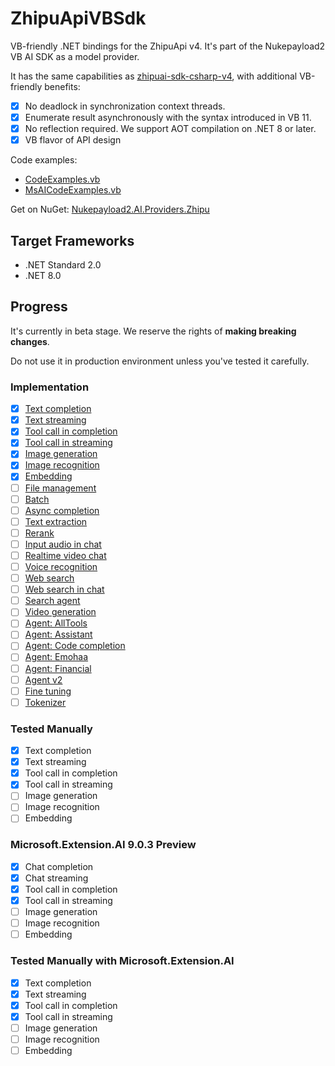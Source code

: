 # ZhipuApiVBSdk
VB-friendly .NET bindings for the ZhipuApi v4. It's part of the Nukepayload2 VB AI SDK as a model provider.

It has the same capabilities as [zhipuai-sdk-csharp-v4](https://github.com/MetaGLM/zhipuai-sdk-csharp-v4), with additional VB-friendly benefits:

- [x] No deadlock in synchronization context threads.
- [x] Enumerate result asynchronously with the syntax introduced in VB 11.
- [x] No reflection required. We support AOT compilation on .NET 8 or later.
- [x] VB flavor of API design

Code examples: 
- [CodeExamples.vb](https://github.com/Nukepayload2/ZhipuApiVBSdk/blob/master/ZhipuApiExamples/CodeExamples.vb)
- [MsAICodeExamples.vb](https://github.com/Nukepayload2/ZhipuApiVBSdk/blob/master/ZhipuApiExamples/MsAICodeExamples.vb)

Get on NuGet: [Nukepayload2.AI.Providers.Zhipu](https://www.nuget.org/packages/Nukepayload2.AI.Providers.Zhipu)

## Target Frameworks
- .NET Standard 2.0
- .NET 8.0

## Progress
It's currently in beta stage. 
We reserve the rights of **making breaking changes**.

Do not use it in production environment unless you've tested it carefully.

### Implementation
- [x] [Text completion](https://bigmodel.cn/dev/api/normal-model/glm-4)
- [x] [Text streaming](https://bigmodel.cn/dev/api/normal-model/glm-4)
- [x] [Tool call in completion](https://bigmodel.cn/dev/api/normal-model/glm-4)
- [x] [Tool call in streaming](https://bigmodel.cn/dev/api/normal-model/glm-4)
- [x] [Image generation](https://bigmodel.cn/dev/api/image-model/cogview)
- [x] [Image recognition](https://bigmodel.cn/dev/api/normal-model/glm-4v)
- [x] [Embedding](https://bigmodel.cn/dev/api/vector/embedding)
- [ ] [File management](https://bigmodel.cn/dev/api/knowlage-manage/queryfile)
- [ ] [Batch](https://bigmodel.cn/dev/api/batch-api/batch)
- [ ] [Async completion](https://bigmodel.cn/dev/api/batch-api/batch)
- [ ] [Text extraction](https://bigmodel.cn/dev/api/knowlage-manage/queryextract)
- [ ] [Rerank](https://bigmodel.cn/dev/api/knowlage-manage/rerank)
- [ ] [Input audio in chat](https://bigmodel.cn/dev/api/rtav/GLM-4-Voice)
- [ ] [Realtime video chat](https://bigmodel.cn/dev/api/rtav/GLM-Realtime)
- [ ] [Voice recognition](https://bigmodel.cn/dev/api/rtav/glm-asr)
- [ ] [Web search](https://bigmodel.cn/dev/api/search-tool/web-search)
- [ ] [Web search in chat](https://bigmodel.cn/dev/api/search-tool/websearch-in-chat)
- [ ] [Search agent](https://bigmodel.cn/dev/api/search-tool/agent-search)
- [ ] [Video generation](https://bigmodel.cn/dev/api/videomodel/cogvideox)
- [ ] [Agent: AllTools](https://bigmodel.cn/dev/api/intelligent-agent-model/glm-4-alltools)
- [ ] [Agent: Assistant](https://bigmodel.cn/dev/api/intelligent-agent-model/assistantapi)
- [ ] [Agent: Code completion](https://bigmodel.cn/dev/api/code-model/codegeex-4)
- [ ] [Agent: Emohaa](https://bigmodel.cn/dev/api/super-humanoid/emohaa)
- [ ] [Agent: Financial](https://bigmodel.cn/dev/api/Agent_Platform/FinAgent)
- [ ] [Agent v2](https://bigmodel.cn/dev/api/Agent_Platform/newagent)
- [ ] [Fine tuning](https://bigmodel.cn/dev/api/model-fine-tuning/fine-tuning)
- [ ] [Tokenizer](https://bigmodel.cn/dev/api/tokenizer)

### Tested Manually
- [x] Text completion
- [x] Text streaming
- [x] Tool call in completion
- [x] Tool call in streaming
- [ ] Image generation
- [ ] Image recognition
- [ ] Embedding

### Microsoft.Extension.AI 9.0.3 Preview
- [x] Chat completion
- [x] Chat streaming
- [x] Tool call in completion
- [x] Tool call in streaming
- [ ] Image generation
- [ ] Image recognition
- [ ] Embedding

### Tested Manually with Microsoft.Extension.AI
- [x] Text completion
- [x] Text streaming
- [x] Tool call in completion
- [x] Tool call in streaming
- [ ] Image generation
- [ ] Image recognition
- [ ] Embedding
